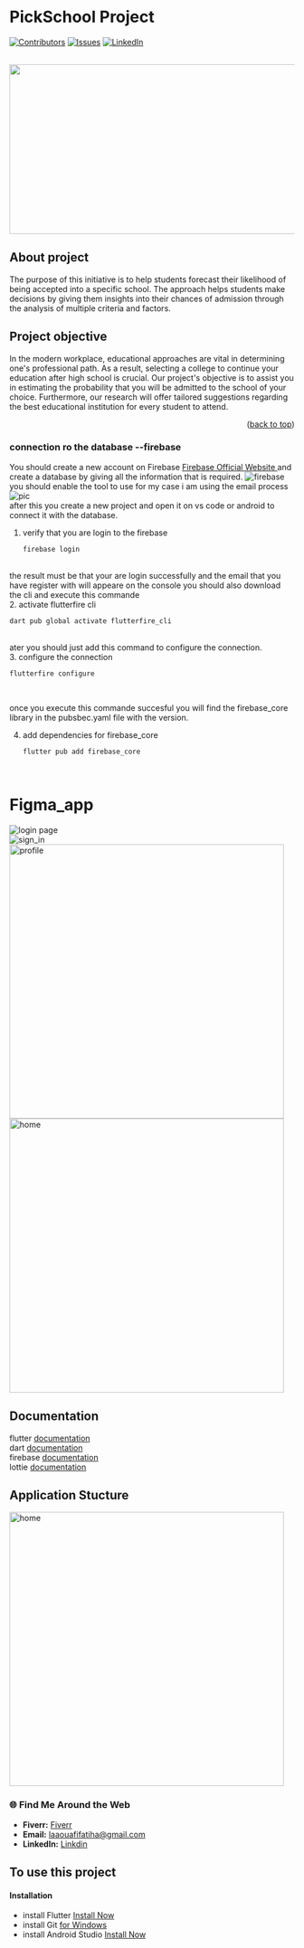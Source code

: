 <a name="readme-top"></a>
<br>
# PickSchool Project 
[![Contributors][contributors-shield]][contributors-url]
[![Issues][issues-shield]][issues-url]
[![LinkedIn][linkedin-shield]][linkedin-url] 

<br>
<img src="https://media.istockphoto.com/id/1372327639/vector/business-decision-making-career-path-work-direction-or-choose-the-right-way-to-success.jpg?s=612x612&w=0&k=20&c=1PfTTOp6MT3AAo3GxPM95jykFghCzOYs_zywH_GwiE0=" width="1000" height="300">


<br>

 ## About project


The purpose of this initiative is to help students forecast their likelihood of being accepted into a specific school. The approach helps students make decisions by giving them insights into their chances of admission through the analysis of multiple criteria and factors. 

## Project objective
In the modern workplace, educational approaches are vital in determining one's professional path. As a result, selecting a college to continue your education after high school is crucial. Our project's objective is to assist you in estimating the probability that you will be admitted to the school of your choice. Furthermore, our research will offer tailored suggestions regarding the best educational institution for every student to attend.

<p align="right">(<a href="#readme-top">back to top</a>)</p>

### connection ro the database --firebase 
You should create a new account on Firebase <a href="https://firebase.google.com/"> Firebase Official Website  </a>and create a database by giving all the information that is required.
<img src="assets/image/db1.png" alt="firebase">
you should enable the tool to use for my case i am using the email process
<img src="image/db2.png" alt="pic"> <br>
after this you create a new project and open it on vs code or android to connect it with the database.
1. verify that you are login to the firebase
   ```
   firebase login
   ```
 
<br>
the result must be that your are login successfully and the email that you have register with will appeare on the console
you should also download the cli  and execute this commande  <br>
   2. activate flutterfire cli  
   
   ```
   dart pub global activate flutterfire_cli
   ```
 <br> 
ater you should just add this command to configure the connection. <br>
3. configure the connection  

   ```
   flutterfire configure
   ``` 

<br>

once you execute this commande  succesful you will find the  firebase_core library in the pubsbec.yaml file with the version.

4. add dependencies for firebase_core  
   ```
   flutter pub add firebase_core
   ``` 
 <br>

#  Figma_app
<img src="image\login_page.png" title="login page"> <br>
<img src="image/sign_in .png" title="sign_in"> <br>
 <img src="image/profile.png" title="profile" height="485"> <br>
 <img src="image/home.png" title="home" height="485"> <br>



## Documentation 
flutter <a href="https://docs.flutter.dev/"> documentation </a> <br>
dart <a href="https://dart.dev/guides"> documentation </a> <br>
firebase <a href="https://docs.flutter.dev/data-and-backend/firebase"> documentation </a> <br>
lottie <a href="https://pub.dev/packages/lottie"> documentation </a> <br>


## Application Stucture 
 <img src="image/useCase.png" title="home" height="485"> <br>
 



### 🌐 Find Me Around the Web 
- **Fiverr:** <a href="https://fr.fiverr.com/fatiha_laa?up_rollout=true"> Fiverr</a>
- **Email:** <a href="laaouafifatiha@gmail.com"> laaouafifatiha@gmail.com </a>
- **LinkedIn:** <a href="https://www.linkedin.com/in/fatiha-laaouafi-4227252ba/"> Linkdin </a>

## To use this project 

#### Installation
- install Flutter <a href = "https://docs.flutter.dev/get-started/install"> Install Now</a>
- install Git  <a href = "https://gitforwindows.org/">  for Windows </a>
- install Android Studio <a href = "https://developer.android.com/studio/install#windows"> Install Now</a>




<!-- MARKDOWN LINKS & IMAGES -->

[linkedin-shield]: https://img.shields.io/badge/-LinkedIn-black.svg?style=for-the-badge&logo=linkedin&colorB=555
[linkedin-url]:https://www.linkedin.com/in/fatiha-laaouafi-4227252ba/
[issues-url]: https://github.com/fatiha-laaouafi/PATFT/issues
[issues-shield]: https://img.shields.io/github/issues/othneildrew/Best-README-Template.svg?style=for-the-badge

[contributors-shield]: https://img.shields.io/github/contributors/othneildrew/Best-README-Template.svg?style=for-the-badge
[contributors-url]: https://github.com/fatiha-laaouafi/PATFT/graphs/contributors

